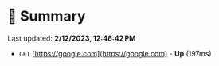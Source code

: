 # 📖 Summary
Last updated: **2/12/2023, 12:46:42 PM**

- `GET` [https://google.com](https://google.com) - **Up** (197ms)
